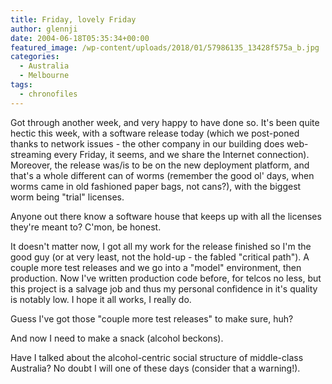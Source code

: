 ```yaml
---
title: Friday, lovely Friday
author: glennji
date: 2004-06-18T05:35:34+00:00
featured_image: /wp-content/uploads/2018/01/57986135_13428f575a_b.jpg
categories:
  - Australia
  - Melbourne
tags:
  - chronofiles
---
```

Got through another week, and very happy to have done so. It's been quite hectic this week, with a software release today (which we post-poned thanks to network issues - the other company in our building does web-streaming every Friday, it seems, and we share the Internet connection). Moreover, the release was/is to be on the new deployment platform, and that's a whole different can of worms (remember the good ol' days, when worms came in old fashioned paper bags, not cans?), with the biggest worm being "trial" licenses.

Anyone out there know a software house that keeps up with all the licenses they're meant to? C'mon, be honest.

It doesn't matter now, I got all my work for the release finished so I'm the good guy (or at very least, not the hold-up - the fabled "critical path"). A couple more test releases and we go into a "model" environment, then production. Now I've written production code before, for telcos no less, but this project is a salvage job and thus my personal confidence in it's quality is notably low. I hope it all works, I really do.

Guess I've got those "couple more test releases" to make sure, huh?

And now I need to make a snack (alcohol beckons).

Have I talked about the alcohol-centric social structure of middle-class Australia? No doubt I will one of these days (consider that a warning!).
